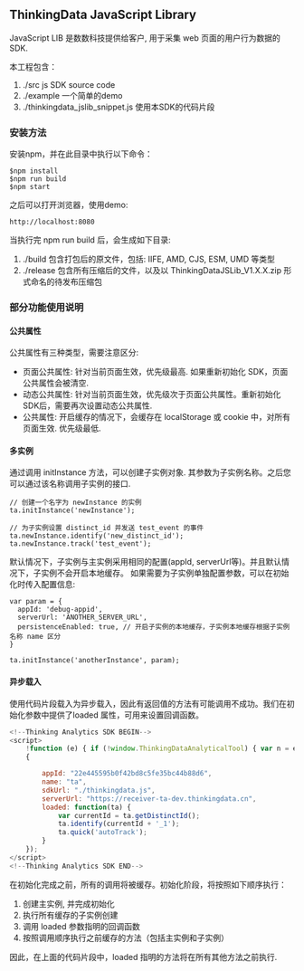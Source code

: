 ## ThinkingData JavaScript Library

JavaScript LIB 是数数科技提供给客户, 用于采集 web 页面的用户行为数据的 SDK.

本工程包含：
1. ./src js SDK source code
2. ./example 一个简单的demo
3. ./thinkingdata_jslib_snippet.js 使用本SDK的代码片段


### 安装方法

安装npm，并在此目录中执行以下命令：
```
$npm install
$npm run build
$npm start
```
之后可以打开浏览器，使用demo:
```
http://localhost:8080
```
当执行完 npm run build 后，会生成如下目录:
1. ./build 包含打包后的原文件，包括: IIFE, AMD, CJS, ESM, UMD 等类型
2. ./release 包含所有压缩后的文件，以及以 ThinkingDataJSLib_V1.X.X.zip 形式命名的待发布压缩包

### 部分功能使用说明

#### 公共属性
公共属性有三种类型，需要注意区分:
- 页面公共属性: 针对当前页面生效，优先级最高. 如果重新初始化 SDK，页面公共属性会被清空.
- 动态公共属性: 针对当前页面生效，优先级次于页面公共属性。重新初始化SDK后，需要再次设置动态公共属性.
- 公共属性: 开启缓存的情况下，会缓存在 localStorage 或 cookie 中，对所有页面生效. 优先级最低.

#### 多实例

通过调用 initInstance 方法，可以创建子实例对象. 其参数为子实例名称。之后您可以通过该名称调用子实例的接口.
```
// 创建一个名字为 newInstance 的实例
ta.initInstance('newInstance');

// 为子实例设置 distinct_id 并发送 test_event 的事件
ta.newInstance.identify('new_distinct_id');
ta.newInstance.track('test_event');
```

默认情况下，子实例与主实例采用相同的配置(appId, serverUrl等)。并且默认情况下，子实例不会开启本地缓存。
如果需要为子实例单独配置参数，可以在初始化时传入配置信息:
```
var param = {
  appId: 'debug-appid',
  serverUrl: 'ANOTHER_SERVER_URL',
  persistenceEnabled: true, // 开启子实例的本地缓存，子实例本地缓存根据子实例名称 name 区分
}

ta.initInstance('anotherInstance', param);
```

#### 异步载入
使用代码片段载入为异步载入，因此有返回值的方法有可能调用不成功。我们在初始化参数中提供了loaded 属性，可用来设置回调函数。
```js
<!--Thinking Analytics SDK BEGIN-->
<script>
    !function (e) { if (!window.ThinkingDataAnalyticalTool) { var n = e.sdkUrl, t = e.name, r = window, a = document, i = "script", l = null, s = null; r.ThinkingDataAnalyticalTool = t; var o = ["track", "quick", "login", "identify", "logout", "trackLink", "userSet", "userSetOnce", "userAdd", "userDel", "setPageProperty", "setSuperProperties", "setDynamicSuperProperties", "clearSuperProperties", "timeEvent", "unsetSuperProperties", "initInstance"]; r[t] = function (e) { return function () { if (this.name) (r[t]._q = r[t]._q || []).push([e, arguments, this.name]); else if ("initInstance" === e) { var n = arguments[0]; r[t][n] = { name: n }; for (var a = 0; a < o.length; a++)r[t][n][o[a]] = r[t].call(r[t][n], o[a]); (r[t]._q1 = r[t]._q1 || []).push([e, arguments]) } else (r[t]._q = r[t]._q || []).push([e, arguments]) } }; for (var u = 0; u < o.length; u++)r[t][o[u]] = r[t].call(null, o[u]); r[t].param = e, r[t].__SV = 1.1, l = a.createElement(i), s = a.getElementsByTagName(i)[0], l.async = 1, l.src = n, s.parentNode.insertBefore(l, s) } }(
    {

        appId: "22e445595b0f42bd8c5fe35bc44b88d6",
        name: "ta",
        sdkUrl: "./thinkingdata.js",
        serverUrl: "https://receiver-ta-dev.thinkingdata.cn",
        loaded: function(ta) {
            var currentId = ta.getDistinctId();
            ta.identify(currentId + '_1');
            ta.quick('autoTrack');
        }
    });
</script>
<!--Thinking Analytics SDK END-->
```

在初始化完成之前，所有的调用将被缓存。初始化阶段，将按照如下顺序执行：
1. 创建主实例, 并完成初始化
2. 执行所有缓存的子实例创建
3. 调用 loaded 参数指明的回调函数
4. 按照调用顺序执行之前缓存的方法（包括主实例和子实例）

因此，在上面的代码片段中，loaded 指明的方法将在所有其他方法之前执行.

